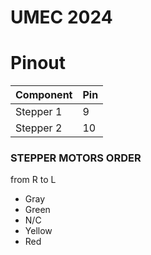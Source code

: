 # UMEC 2024


# Pinout

| Component | Pin |
|-----------|-----|
| Stepper 1 | 9   |
| Stepper 2 | 10|




### STEPPER MOTORS ORDER
from R to L
* Gray
* Green
* N/C
* Yellow
* Red